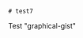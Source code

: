                                                                                                                                                                                                                                                                                                                                                    # test7
Test "graphical-gist"